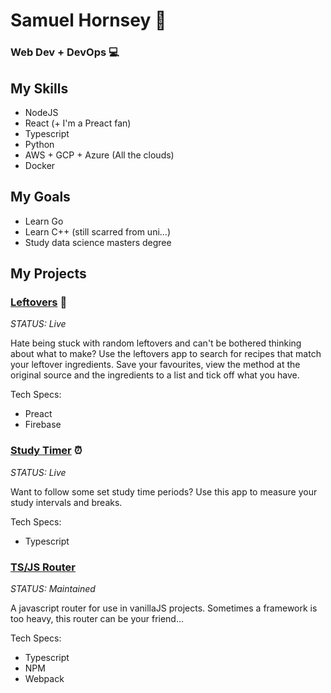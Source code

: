 # Samuel Hornsey 👋

### Web Dev + DevOps 💻

## My Skills

- NodeJS
- React (+ I'm a Preact fan)
- Typescript
- Python
- AWS + GCP + Azure (All the clouds)
- Docker

## My Goals

- Learn Go
- Learn C++ (still scarred from uni...)
- Study data science masters degree

## My Projects

### [Leftovers](https://leftovers.samuelhornsey.com) 🥘

*STATUS: Live*

Hate being stuck with random leftovers and can't be bothered thinking about what to make? Use the leftovers app to search for recipes that match your leftover ingredients. Save your favourites, view the method at the original source and the ingredients to a list and tick off what you have. 

Tech Specs:
- Preact
- Firebase

### [Study Timer](https://studytimer.samuelhornsey.com) ⏰

*STATUS: Live*

Want to follow some set study time periods? Use this app to measure your study intervals and breaks.

Tech Specs:
- Typescript

### [TS/JS Router](https://github.com/SamuelHornsey/javascript-router)

*STATUS: Maintained*

A javascript router for use in vanillaJS projects. Sometimes a framework is too heavy, this router can be your friend...

Tech Specs:
- Typescript
- NPM
- Webpack
<!--
**SamuelHornsey/SamuelHornsey** is a ✨ _special_ ✨ repository because its `README.md` (this file) appears on your GitHub profile.

Here are some ideas to get you started:

- 🔭 I’m currently working on ...
- 🌱 I’m currently learning ...
- 👯 I’m looking to collaborate on ...
- 🤔 I’m looking for help with ...
- 💬 Ask me about ...
- 📫 How to reach me: ...
- 😄 Pronouns: ...
- ⚡ Fun fact: ...
-->
